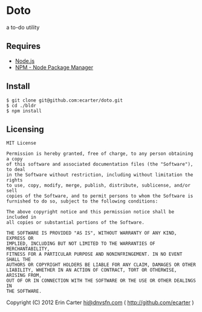 # Doto

  a to-do utility


## Requires

* [Node.js](http://nodejs.org)
* [NPM - Node Package Manager](http://npmjs.org)


## Install

    $ git clone git@github.com:ecarter/doto.git
    $ cd ./bldr
    $ npm install


## Licensing

    MIT License

    Permission is hereby granted, free of charge, to any person obtaining a copy
    of this software and associated documentation files (the "Software"), to deal
    in the Software without restriction, including without limitation the rights
    to use, copy, modify, merge, publish, distribute, sublicense, and/or sell
    copies of the Software, and to permit persons to whom the Software is
    furnished to do so, subject to the following conditions:

    The above copyright notice and this permission notice shall be included in
    all copies or substantial portions of the Software.

    THE SOFTWARE IS PROVIDED "AS IS", WITHOUT WARRANTY OF ANY KIND, EXPRESS OR
    IMPLIED, INCLUDING BUT NOT LIMITED TO THE WARRANTIES OF MERCHANTABILITY,
    FITNESS FOR A PARTICULAR PURPOSE AND NONINFRINGEMENT. IN NO EVENT SHALL THE
    AUTHORS OR COPYRIGHT HOLDERS BE LIABLE FOR ANY CLAIM, DAMAGES OR OTHER
    LIABILITY, WHETHER IN AN ACTION OF CONTRACT, TORT OR OTHERWISE, ARISING FROM,
    OUT OF OR IN CONNECTION WITH THE SOFTWARE OR THE USE OR OTHER DEALINGS IN
    THE SOFTWARE.

Copyright (C) 2012 Erin Carter <hi@dnvsfn.com> ( <http://github.com/ecarter> )